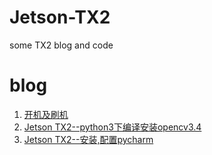 # Jetson-TX2
some TX2 blog and code

# blog
1. [开机及刷机](https://github.com/zhxing001/Jetson-TX2/blob/master/blog/1.%20%E5%BC%80%E6%9C%BA%E5%88%B7%E6%9C%BA.md)
2. [Jetson TX2--python3下编译安装opencv3.4](https://github.com/zhxing001/Jetson-TX2/blob/master/blog/2.%20Jetson%20TX2--python3%E4%B8%8B%E7%BC%96%E8%AF%91%E5%AE%89%E8%A3%85opencv3.4.md)
3. [ Jetson TX2--安装,配置pycharm](https://github.com/zhxing001/Jetson-TX2/blob/master/blog/3.%20Jetson%20TX2--%E5%AE%89%E8%A3%85%2C%E9%85%8D%E7%BD%AEpycharm.md)
